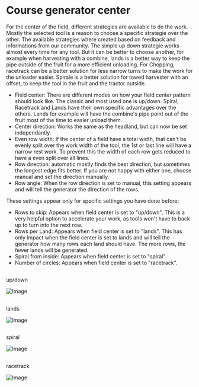 # Course generator center


For the center of the field, different strategies are available to do the work. Mostly the selected tool is a reason to choose a specific strategie over the other. The available strategies where created based on feedback and informations from our community.
The simple up down strategie works almost every time for any tool. But it can be better to choose another, for example when harvesting with a combine, lands is a better way to keep the pipe outside of the fruit for a more efficient unloading.
For Chopping, racetrack can be a better solution for less narrow turns to make the work for the unloader easier.
Spirale is a better solution for towed harvester with an offset, to keep the tool in the fruit and the tractor outside.



- Field center: There are different modes on how your field center pattern should look like. The classic and most used one is up/down.
Spiral, Racetrack and Lands have their own specific advantages over the others. Lands for example will have the combine's pipe point out of the fruit most of the time to easier unload them.
- Center direction: Works the same as the headland, but can now be set independantly.
- Even row width: If the center of a field have a total width, that can't be evenly split over the work width of the tool, the 1st or last line will have a narrow rest work. To prevent this the width of each row gets reduced to have a even split over all lines.
- Row direction: automatic mostly finds the best direction, but sometimes the longest edge fits better. If you are not happy with either one, choose manual and set the direction manually.
- Row angle: When the row direction is set to manual, this setting appears and will tell the generator the direction of the rows.

These settings appear only for specific settings you have done before:
- Rows to skip: Appears when field center is set to "up/down". This is a very helpful option to accelerate your work, as tools won't have to back up to turn into the next row.
- Rows per Land: Appears when field center is set to "lands". This has only impact when the field center is set to lands and will tell the generator how many rows each land should have. The more rows, the fewer lands will be generated.
- Spiral from inside: Appears when field center is set to "spiral".
- Number of circles: Appears when field center is set to "racetrack".


## 
up/down


![Image](assets/imagesupdown_0_0_1024_591.png)

## 
lands


![Image](assets/imageslands_0_0_1024_599.png)

## 
spiral


![Image](assets/imagesspiral_0_0_1024_590.png)

## 
racetrack


![Image](assets/imagesracetrack_0_0_1024_589.png)

